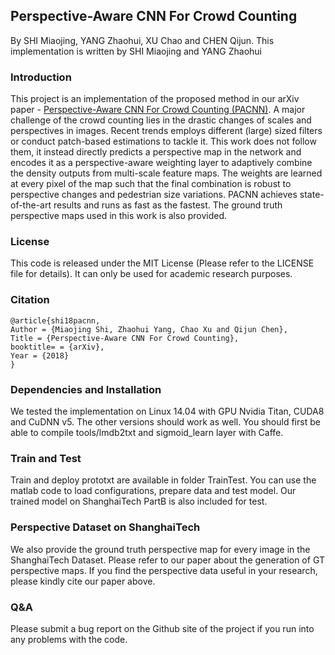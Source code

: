 ## Perspective-Aware CNN For Crowd Counting
By SHI Miaojing, YANG Zhaohui, XU Chao and CHEN Qijun.
This implementation is written by SHI Miaojing and YANG Zhaohui

### Introduction
This project is an implementation of the proposed method in our arXiv paper - [Perspective-Aware CNN For Crowd Counting (PACNN)](http://arxiv.org/abs/). A major challenge of the crowd counting lies in the drastic changes of scales and perspectives in images. Recent trends employs different (large) sized filters or conduct patch-based estimations to tackle it. This work does not follow them, it instead directly predicts a perspective map in the network and encodes it as a perspective-aware weighting layer to adaptively combine the density outputs from multi-scale feature maps. The weights are learned at every pixel of the map such that the final combination is robust to perspective changes and pedestrian size variations. PACNN achieves state-of-the-art results and runs as fast as the fastest. The ground truth perspective maps used in this work is also provided. 

### License
This code is released under the MIT License (Please refer to the LICENSE file for details). It can only be used for academic research purposes.

### Citation
```
@article{shi18pacnn,
Author = {Miaojing Shi, Zhaohui Yang, Chao Xu and Qijun Chen},
Title = {Perspective-Aware CNN For Crowd Counting},
booktitle= = {arXiv},
Year = {2018}
}
```

### Dependencies and Installation
We tested the implementation on Linux 14.04 with GPU Nvidia Titan, CUDA8 and CuDNN v5. The other versions should work as well. You should first be able to compile tools/lmdb2txt and sigmoid\_learn layer with Caffe.

### Train and Test
Train and deploy prototxt are available in folder TrainTest. You can use the matlab code to load configurations, prepare data and test model. Our trained model on ShanghaiTech PartB is also included for test.

### Perspective Dataset on ShanghaiTech 
We also provide the ground truth perspective map for every image in the ShanghaiTech Dataset. Please refer to our paper about the generation of GT perspective maps. If you find the perspective data useful in your research, please kindly cite our paper above. 

### Q&A
Please submit a bug report on the Github site of the project if you run into any problems with the code.
